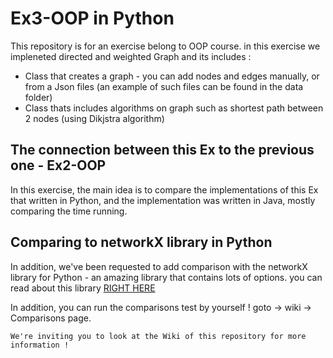 # Ex3-OOP in Python


This repository is for an exercise belong to OOP course.
in this exercise we impleneted directed and weighted Graph and its includes :

* Class that creates a graph - you can add nodes and edges manually, or from a Json files
  (an example of such files can be found in the data folder)
* Class thats includes algorithms on graph such as shortest path between 2 nodes (using Dikjstra algorithm)


## The connection between this Ex to the previous one - Ex2-OOP

In this exercise, the main idea is to compare the implementations of this Ex that written in Python, and the 
implementation was written in Java, mostly comparing the time running.

## Comparing to networkX library in Python

In addition, we've been requested to add comparison with the networkX library for Python - an amazing library that
contains lots of options.
you can read about this library [RIGHT HERE](https://networkx.org/)

In addition, you can run the comparisons test by yourself ! goto -> wiki -> Comparisons page.

``` We're inviting you to look at the Wiki of this repository for more information ! ```
